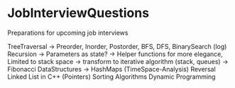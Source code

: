 # JobInterviewQuestions
Preparations for upcoming job interviews

TreeTraversal -> Preorder, Inorder, Postorder, BFS, DFS, BinarySearch (log)
Recursion -> Parameters as state? -> Helper functions for more elegance, Limited to stack space -> transform to iterative algorithm (stack, queues) -> Fibonacci
DataStructures -> HashMaps (TimeSpace-Analysis)
Reversal Linked List in C++ (Pointers)
Sorting Algorithms
Dynamic Programming
